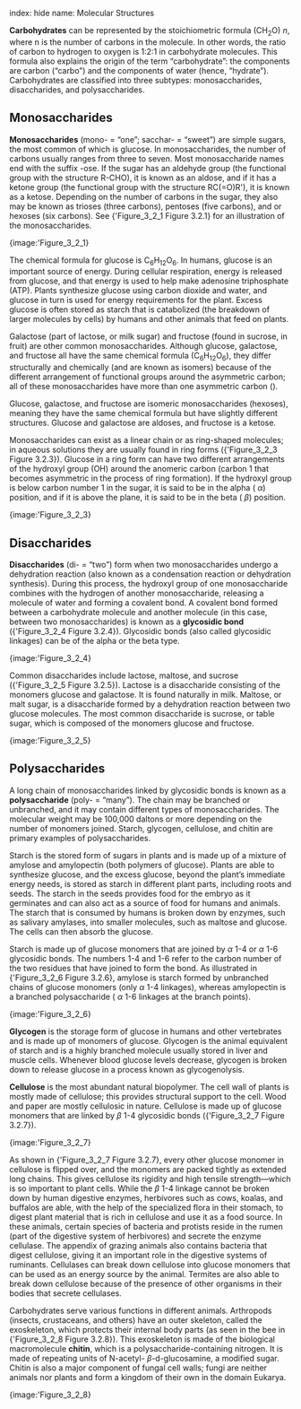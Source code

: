 index: hide
name: Molecular Structures

 **Carbohydrates** can be represented by the stoichiometric formula (CH<sub>2</sub>O) *n*, where n is the number of carbons in the molecule. In other words, the ratio of carbon to hydrogen to oxygen is 1:2:1 in carbohydrate molecules. This formula also explains the origin of the term “carbohydrate”: the components are carbon (“carbo”) and the components of water (hence, “hydrate”). Carbohydrates are classified into three subtypes: monosaccharides, disaccharides, and polysaccharides.

## Monosaccharides

 **Monosaccharides** (mono- = “one”; sacchar- = “sweet”) are simple sugars, the most common of which is glucose. In monosaccharides, the number of carbons usually ranges from three to seven. Most monosaccharide names end with the suffix -ose. If the sugar has an aldehyde group (the functional group with the structure R-CHO), it is known as an aldose, and if it has a ketone group (the functional group with the structure RC(=O)R'), it is known as a ketose. Depending on the number of carbons in the sugar, they also may be known as trioses (three carbons), pentoses (five carbons), and or hexoses (six carbons). See {'Figure_3_2_1 Figure 3.2.1} for an illustration of the monosaccharides.


{image:'Figure_3_2_1}
        

The chemical formula for glucose is C<sub>6</sub>H<sub>12</sub>O<sub>6</sub>. In humans, glucose is an important source of energy. During cellular respiration, energy is released from glucose, and that energy is used to help make adenosine triphosphate (ATP). Plants synthesize glucose using carbon dioxide and water, and glucose in turn is used for energy requirements for the plant. Excess glucose is often stored as starch that is catabolized (the breakdown of larger molecules by cells) by humans and other animals that feed on plants.

Galactose (part of lactose, or milk sugar) and fructose (found in sucrose, in fruit) are other common monosaccharides. Although glucose, galactose, and fructose all have the same chemical formula (C<sub>6</sub>H<sub>12</sub>O<sub>6</sub>), they differ structurally and chemically (and are known as isomers) because of the different arrangement of functional groups around the asymmetric carbon; all of these monosaccharides have more than one asymmetric carbon ().

Glucose, galactose, and fructose are isomeric monosaccharides (hexoses), meaning they have the same chemical formula but have slightly different structures. Glucose and galactose are aldoses, and fructose is a ketose.

Monosaccharides can exist as a linear chain or as ring-shaped molecules; in aqueous solutions they are usually found in ring forms ({'Figure_3_2_3 Figure 3.2.3}). Glucose in a ring form can have two different arrangements of the hydroxyl group (OH) around the anomeric carbon (carbon 1 that becomes asymmetric in the process of ring formation). If the hydroxyl group is below carbon number 1 in the sugar, it is said to be in the alpha ( *α*) position, and if it is above the plane, it is said to be in the beta ( *β*) position.


{image:'Figure_3_2_3}
        

## Disaccharides

 **Disaccharides** (di- = “two”) form when two monosaccharides undergo a dehydration reaction (also known as a condensation reaction or dehydration synthesis). During this process, the hydroxyl group of one monosaccharide combines with the hydrogen of another monosaccharide, releasing a molecule of water and forming a covalent bond. A covalent bond formed between a carbohydrate molecule and another molecule (in this case, between two monosaccharides) is known as a  **glycosidic bond** ({'Figure_3_2_4 Figure 3.2.4}). Glycosidic bonds (also called glycosidic linkages) can be of the alpha or the beta type.


{image:'Figure_3_2_4}
        

Common disaccharides include lactose, maltose, and sucrose ({'Figure_3_2_5 Figure 3.2.5}). Lactose is a disaccharide consisting of the monomers glucose and galactose. It is found naturally in milk. Maltose, or malt sugar, is a disaccharide formed by a dehydration reaction between two glucose molecules. The most common disaccharide is sucrose, or table sugar, which is composed of the monomers glucose and fructose.


{image:'Figure_3_2_5}
        

## Polysaccharides

A long chain of monosaccharides linked by glycosidic bonds is known as a  **polysaccharide** (poly- = “many”). The chain may be branched or unbranched, and it may contain different types of monosaccharides. The molecular weight may be 100,000 daltons or more depending on the number of monomers joined. Starch, glycogen, cellulose, and chitin are primary examples of polysaccharides.

Starch is the stored form of sugars in plants and is made up of a mixture of amylose and amylopectin (both polymers of glucose). Plants are able to synthesize glucose, and the excess glucose, beyond the plant’s immediate energy needs, is stored as starch in different plant parts, including roots and seeds. The starch in the seeds provides food for the embryo as it germinates and can also act as a source of food for humans and animals. The starch that is consumed by humans is broken down by enzymes, such as salivary amylases, into smaller molecules, such as maltose and glucose. The cells can then absorb the glucose.

Starch is made up of glucose monomers that are joined by  *α* 1-4 or  *α* 1-6 glycosidic bonds. The numbers 1-4 and 1-6 refer to the carbon number of the two residues that have joined to form the bond. As illustrated in {'Figure_3_2_6 Figure 3.2.6}, amylose is starch formed by unbranched chains of glucose monomers (only  *α* 1-4 linkages), whereas amylopectin is a branched polysaccharide ( *α* 1-6 linkages at the branch points).


{image:'Figure_3_2_6}
        

 **Glycogen** is the storage form of glucose in humans and other vertebrates and is made up of monomers of glucose. Glycogen is the animal equivalent of starch and is a highly branched molecule usually stored in liver and muscle cells. Whenever blood glucose levels decrease, glycogen is broken down to release glucose in a process known as glycogenolysis.

 **Cellulose** is the most abundant natural biopolymer. The cell wall of plants is mostly made of cellulose; this provides structural support to the cell. Wood and paper are mostly cellulosic in nature. Cellulose is made up of glucose monomers that are linked by  *β* 1-4 glycosidic bonds ({'Figure_3_2_7 Figure 3.2.7}).


{image:'Figure_3_2_7}
        

As shown in {'Figure_3_2_7 Figure 3.2.7}, every other glucose monomer in cellulose is flipped over, and the monomers are packed tightly as extended long chains. This gives cellulose its rigidity and high tensile strength—which is so important to plant cells. While the  *β* 1-4 linkage cannot be broken down by human digestive enzymes, herbivores such as cows, koalas, and buffalos are able, with the help of the specialized flora in their stomach, to digest plant material that is rich in cellulose and use it as a food source. In these animals, certain species of bacteria and protists reside in the rumen (part of the digestive system of herbivores) and secrete the enzyme cellulase. The appendix of grazing animals also contains bacteria that digest cellulose, giving it an important role in the digestive systems of ruminants. Cellulases can break down cellulose into glucose monomers that can be used as an energy source by the animal. Termites are also able to break down cellulose because of the presence of other organisms in their bodies that secrete cellulases.

Carbohydrates serve various functions in different animals. Arthropods (insects, crustaceans, and others) have an outer skeleton, called the exoskeleton, which protects their internal body parts (as seen in the bee in {'Figure_3_2_8 Figure 3.2.8}). This exoskeleton is made of the biological macromolecule  **chitin**, which is a polysaccharide-containing nitrogen. It is made of repeating units of N-acetyl- *β*-d-glucosamine, a modified sugar. Chitin is also a major component of fungal cell walls; fungi are neither animals nor plants and form a kingdom of their own in the domain Eukarya.


{image:'Figure_3_2_8}
        
